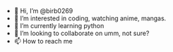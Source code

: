 - 👋 Hi, I’m @birb0269
- 👀 I’m interested in coding, watching anime, mangas.
- 🌱 I’m currently learning python
- 💞️ I’m looking to collaborate on umm, not sure?
- 📫 How to reach me 

<!---
birb0269/birb0269 is a ✨ special ✨ repository because its `README.md` (this file) appears on your GitHub profile.
You can click the Preview link to take a look at your changes.
--->
